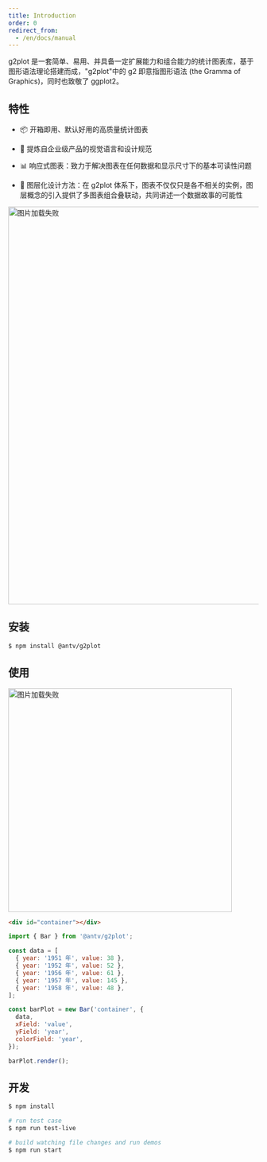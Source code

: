 ```yaml
---
title: Introduction
order: 0
redirect_from:
  - /en/docs/manual
---
```


g2plot 是一套简单、易用、并具备一定扩展能力和组合能力的统计图表库，基于图形语法理论搭建而成，"g2plot"中的 g2 即意指图形语法 (the Gramma of Graphics)，同时也致敬了 ggplot2。

## 特性

- 📦 开箱即用、默认好用的高质量统计图表

- 🎨 提炼自企业级产品的视觉语言和设计规范

- 📊 响应式图表：致力于解决图表在任何数据和显示尺寸下的基本可读性问题

- 🔳 图层化设计方法：在 g2plot 体系下，图表不仅仅只是各不相关的实例，图层概念的引入提供了多图表组合叠联动，共同讲述一个数据故事的可能性

<img alt="图片加载失败" src="https://gw.alipayobjects.com/mdn/rms_d314dd/afts/img/A*sXqrRrEwFRQAAAAAAAAAAABkARQnAQ" width="800">

## 安装

```bash
$ npm install @antv/g2plot
```

## 使用

<img alt="图片加载失败" src="https://gw.alipayobjects.com/mdn/rms_d314dd/afts/img/A*MNTcRJW4pF4AAAAAAAAAAAAAARQnAQ" width="450">

```html
<div id="container"></div>
```

```js
import { Bar } from '@antv/g2plot';

const data = [
  { year: '1951 年', value: 38 },
  { year: '1952 年', value: 52 },
  { year: '1956 年', value: 61 },
  { year: '1957 年', value: 145 },
  { year: '1958 年', value: 48 },
];

const barPlot = new Bar('container', {
  data,
  xField: 'value',
  yField: 'year',
  colorField: 'year',
});

barPlot.render();
```

## 开发

```bash
$ npm install

# run test case
$ npm run test-live

# build watching file changes and run demos
$ npm run start

```
